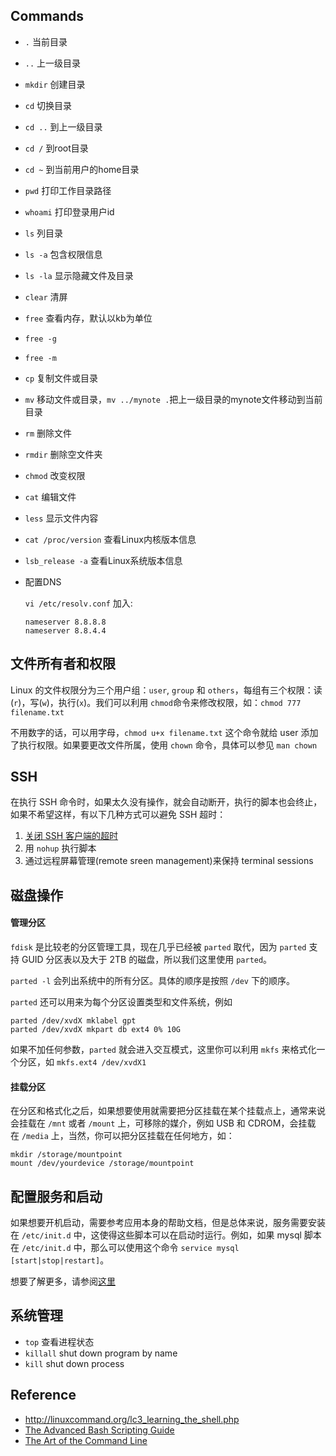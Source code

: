 ## Commands
- `.` 当前目录

- `..` 上一级目录

- `mkdir` 创建目录

- `cd` 切换目录

- `cd ..` 到上一级目录

- `cd /` 到root目录

- `cd ~` 到当前用户的home目录

- `pwd` 打印工作目录路径

- `whoami` 打印登录用户id

- `ls` 列目录

- `ls -a` 包含权限信息

- `ls -la` 显示隐藏文件及目录

- `clear` 清屏

- `free` 查看内存，默认以kb为单位

- `free -g`

- `free -m`

- `cp` 复制文件或目录

- `mv` 移动文件或目录，`mv ../mynote .`把上一级目录的mynote文件移动到当前目录

- `rm` 删除文件

- `rmdir` 删除空文件夹

- `chmod` 改变权限

- `cat` 编辑文件

- `less` 显示文件内容

- `cat /proc/version` 查看Linux内核版本信息

- `lsb_release -a` 查看Linux系统版本信息

- 配置DNS

  `vi /etc/resolv.conf` 加入:
  ```
  nameserver 8.8.8.8
  nameserver 8.8.4.4
  ```

## 文件所有者和权限

Linux 的文件权限分为三个用户组：`user`, `group` 和 `others`，每组有三个权限：读(`r`)，写(`w`)，执行(`x`)。我们可以利用 `chmod`命令来修改权限，如：`chmod 777 filename.txt`

不用数字的话，可以用字母，`chmod u+x filename.txt` 这个命令就给 user 添加了执行权限。如果要更改文件所属，使用 `chown` 命令，具体可以参见 `man chown`

## SSH

在执行 SSH 命令时，如果太久没有操作，就会自动断开，执行的脚本也会终止，如果不希望这样，有以下几种方式可以避免 SSH 超时：

1.  [关闭 SSH 客户端的超时](https://docs.oseems.com/general/application/ssh/disable-timeout)
2.  用 `nohup` 执行脚本
3.  通过远程屏幕管理(remote sreen management)来保持 terminal sessions

## 磁盘操作

#### 管理分区

`fdisk` 是比较老的分区管理工具，现在几乎已经被 `parted` 取代，因为 `parted` 支持 GUID 分区表以及大于 2TB 的磁盘，所以我们这里使用 `parted`。

`parted -l` 会列出系统中的所有分区。具体的顺序是按照 `/dev` 下的顺序。

`parted` 还可以用来为每个分区设置类型和文件系统，例如
```
parted /dev/xvdX mklabel gpt
parted /dev/xvdX mkpart db ext4 0% 10G
```
如果不加任何参数，`parted` 就会进入交互模式，这里你可以利用 `mkfs` 来格式化一个分区，如 `mkfs.ext4 /dev/xvdX1`

#### 挂载分区

在分区和格式化之后，如果想要使用就需要把分区挂载在某个挂载点上，通常来说会挂载在 `/mnt` 或者 `/mount` 上，可移除的媒介，例如 USB 和 CDROM，会挂载在 `/media` 上，当然，你可以把分区挂载在任何地方，如：
```
mkdir /storage/mountpoint
mount /dev/yourdevice /storage/mountpoint
```
## 配置服务和启动

如果想要开机启动，需要参考应用本身的帮助文档，但是总体来说，服务需要安装在 `/etc/init.d` 中，这使得这些脚本可以在启动时运行。例如，如果 mysql 脚本在 `/etc/init.d` 中，那么可以使用这个命令 `service mysql [start|stop|restart]`。

想要了解更多，请参阅[这里](http://www.tldp.org/HOWTO/HighQuality-Apps-HOWTO/boot.html)

## 系统管理

- `top` 查看进程状态
- `killall`  shut down program by name
- `kill` shut down process

## Reference

-   http://linuxcommand.org/lc3_learning_the_shell.php
-   [The Advanced Bash Scripting Guide](http://tldp.org/LDP/abs/html/)
-   [The Art of the Command Line](https://github.com/jlevy/the-art-of-command-line)


